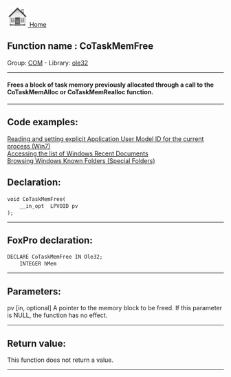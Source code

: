 [<img src="../../images/home.png"> Home ](https://github.com/VFPX/Win32API)  

## Function name : CoTaskMemFree
Group: [COM](../../functions_group.md#COM)  -  Library: [ole32](../../libraries.md#ole32)  
***  


#### Frees a block of task memory previously allocated through a call to the CoTaskMemAlloc or CoTaskMemRealloc function.
***  


## Code examples:
[Reading and setting explicit Application User Model ID for the current process (Win7)](../../samples/sample_038.md)  
[Accessing the list of Windows Recent Documents](../../samples/sample_094.md)  
[Browsing Windows Known Folders (Special Folders)](../../samples/sample_576.md)  

## Declaration:
```foxpro  
void CoTaskMemFree(
	__in_opt  LPVOID pv
);  
```  
***  


## FoxPro declaration:
```foxpro  
DECLARE CoTaskMemFree IN Ole32;
	INTEGER hMem  
```  
***  


## Parameters:
pv [in, optional]
A pointer to the memory block to be freed. If this parameter is NULL, the function has no effect.  
***  


## Return value:
This function does not return a value.  
***  

